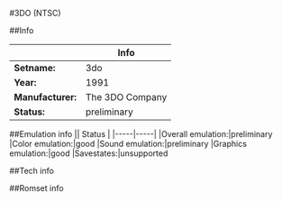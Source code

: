 #3DO (NTSC)

##Info

||Info|
|-----|-----|
|**Setname:**|3do
|**Year:**|1991
|**Manufacturer:**|The 3DO Company
|**Status:**|preliminary

##Emulation info
|| Status |
|-----|-----|
|Overall emulation:|preliminary
|Color emulation:|good
|Sound emulation:|preliminary
|Graphics emulation:|good
|Savestates:|unsupported

##Tech info

##Romset info

<!--- START OF EDITED COMMENT DO NOT TOUCH TEXT ABOVE-->
